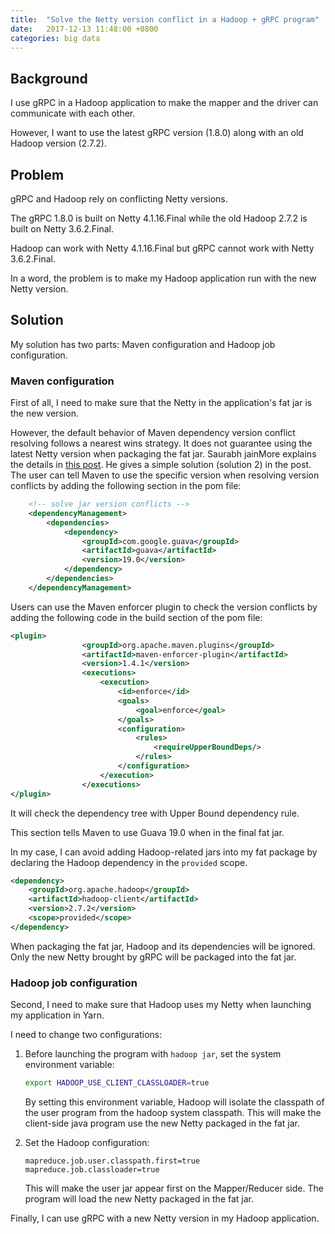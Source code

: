 ```yaml
---
title:  "Solve the Netty version conflict in a Hadoop + gRPC program"
date:   2017-12-13 11:48:00 +0800
categories: big data 
---
```


## Background

I use gRPC in a Hadoop application to make the mapper and the driver can communicate with each other.

However, I want to use the latest gRPC version (1.8.0) along with an old Hadoop version (2.7.2).

## Problem

gRPC and Hadoop rely on conflicting Netty versions. 

The gRPC 1.8.0 is built on Netty 4.1.16.Final while the old Hadoop 2.7.2 is built on Netty 3.6.2.Final.

Hadoop can work with Netty 4.1.16.Final but gRPC cannot work with Netty 3.6.2.Final.

In a word, the problem is to make my Hadoop application run with the new Netty version. 

## Solution

My solution has two parts: Maven configuration and Hadoop job configuration.

### Maven configuration

First of all, I need to make sure that the Netty in the application's fat jar is the new version.

However, the default behavior of Maven dependency version conflict resolving follows a nearest wins strategy. It does not guarantee using the latest Netty version when packaging the fat jar. Saurabh jainMore explains the details in [this post](http://techidiocy.com/maven-dependency-version-conflict-problem-and-resolution/). He gives a simple solution (solution 2) in the post. The user can tell Maven to use the specific version when resolving version conflicts by adding the following section in the pom file:

```xml
    <!-- solve jar version conflicts -->
    <dependencyManagement>
        <dependencies>
            <dependency>
                <groupId>com.google.guava</groupId>
                <artifactId>guava</artifactId>
                <version>19.0</version>
            </dependency>
        </dependencies>
    </dependencyManagement>
```

Users can use the Maven enforcer plugin to check the version conflicts by adding the following code in the build section of the pom file:

```xml
<plugin>
                <groupId>org.apache.maven.plugins</groupId>
                <artifactId>maven-enforcer-plugin</artifactId>
                <version>1.4.1</version>
                <executions>
                    <execution>
                        <id>enforce</id>
                        <goals>
                            <goal>enforce</goal>
                        </goals>
                        <configuration>
                            <rules>
                                <requireUpperBoundDeps/>
                            </rules>
                        </configuration>
                    </execution>
                </executions>
</plugin>
```

It will check the dependency tree with Upper Bound dependency rule.

This section tells Maven to use Guava 19.0 when in the final fat jar.

In my case, I can avoid adding Hadoop-related jars into my fat package by declaring the Hadoop dependency in the `provided` scope.

```xml
<dependency>
    <groupId>org.apache.hadoop</groupId>
    <artifactId>hadoop-client</artifactId>
    <version>2.7.2</version>
    <scope>provided</scope>
</dependency>
```

When packaging the fat jar, Hadoop and its dependencies will be ignored. Only the new Netty brought by gRPC will be packaged into the fat jar.


### Hadoop job configuration

Second, I need to make sure that Hadoop uses my Netty when launching my application in Yarn.

I need to change two configurations:
1. Before launching the program with `hadoop jar`, set the system environment variable:

    ```bash
    export HADOOP_USE_CLIENT_CLASSLOADER=true
    ```
    By setting this environment variable, Hadoop will isolate the classpath of the user program from the hadoop system classpath. This will make the client-side java program use the new Netty packaged in the fat jar.
2. Set the Hadoop configuration:
    ```
    mapreduce.job.user.classpath.first=true
    mapreduce.job.classloader=true
    ```
    This will make the user jar appear first on the Mapper/Reducer side. The program will load the new Netty packaged in the fat jar.


Finally, I can use gRPC with a new Netty version in my Hadoop application.
